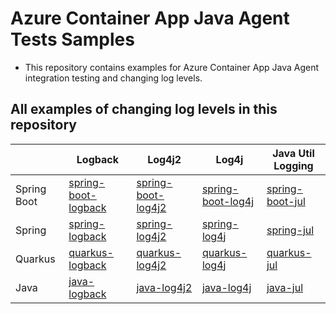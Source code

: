 # Azure  Container App Java Agent Tests Samples

- This repository contains examples for Azure Container App Java Agent integration testing and changing log levels.

##  All examples of changing log levels in this repository

|             | Logback                                                             | Log4j2                                                            | Log4j                                                           | Java Util Logging                                             |
|-------------|---------------------------------------------------------------------|-------------------------------------------------------------------|-----------------------------------------------------------------|---------------------------------------------------------------|
| Spring Boot | [spring-boot-logback](ACA-Java-Agent-Log-Level/spring-boot-logback) | [spring-boot-log4j2](ACA-Java-Agent-Log-Level/spring-boot-log4j2) | [spring-boot-log4j](ACA-Java-Agent-Log-Level/spring-boot-log4j) | [spring-boot-jul](ACA-Java-Agent-Log-Level/spring-boot-jul)   |
| Spring      | [spring-logback](ACA-Java-Agent-Log-Level/spring-logback)           | [spring-log4j2](ACA-Java-Agent-Log-Level/spring-log4j2)           | [spring-log4j](ACA-Java-Agent-Log-Level/spring-log4j)           | [spring-jul](ACA-Java-Agent-Log-Level/spring-jul)             |
| Quarkus     | [quarkus-logback](ACA-Java-Agent-Log-Level/quarkus-logback)         | [quarkus-log4j2](ACA-Java-Agent-Log-Level/quarkus-log4j2)         | [quarkus-log4j](ACA-Java-Agent-Log-Level/quarkus-log4j)         | [quarkus-jul](ACA-Java-Agent-Log-Level/quarkus-jul)           |
| Java        | [java-logback](ACA-Java-Agent-Log-Level/java-logback)               | [java-log4j2](ACA-Java-Agent-Log-Level/java-log4j2)               | [java-log4j](ACA-Java-Agent-Log-Level/java-log4j)               | [java-jul](ACA-Java-Agent-Log-Level/java-jul)                 |